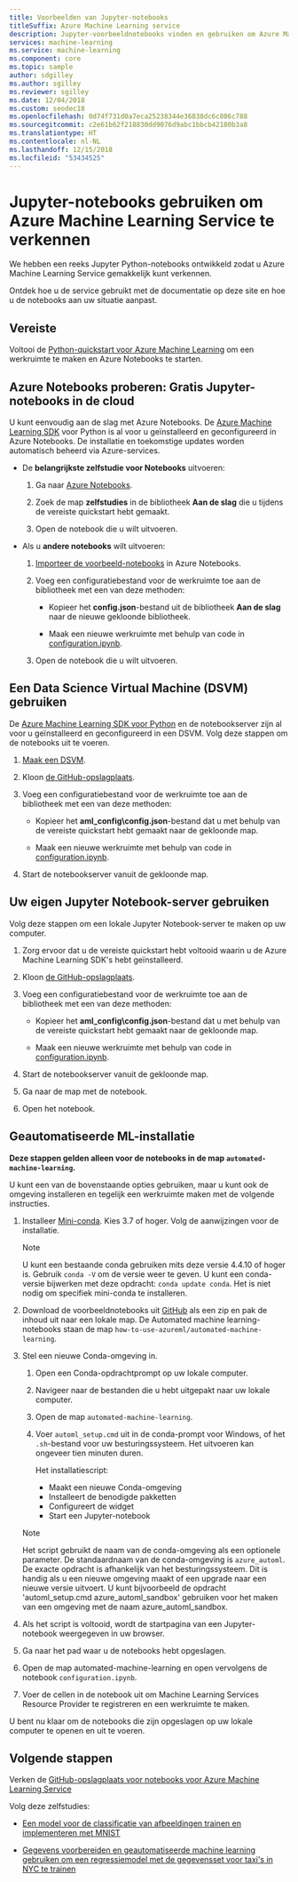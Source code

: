 ```yaml
---
title: Voorbeelden van Jupyter-notebooks
titleSuffix: Azure Machine Learning service
description: Jupyter-voorbeeldnotebooks vinden en gebruiken om Azure Machine Learning Service in Python te ontdekken.
services: machine-learning
ms.service: machine-learning
ms.component: core
ms.topic: sample
author: sdgilley
ms.author: sgilley
ms.reviewer: sgilley
ms.date: 12/04/2018
ms.custom: seodec18
ms.openlocfilehash: 0d74f731d0a7eca25238344e36838dc6c806c788
ms.sourcegitcommit: c2e61b62f218830dd9076d9abc1bbcb42180b3a8
ms.translationtype: HT
ms.contentlocale: nl-NL
ms.lasthandoff: 12/15/2018
ms.locfileid: "53434525"
---
```

# <a name="use-jupyter-notebooks-to-explore-azure-machine-learning-service"></a>Jupyter-notebooks gebruiken om Azure Machine Learning Service te verkennen


We hebben een reeks Jupyter Python-notebooks ontwikkeld zodat u Azure Machine Learning Service gemakkelijk kunt verkennen. 

Ontdek hoe u de service gebruikt met de documentatie op deze site en hoe u de notebooks aan uw situatie aanpast. 

## <a name="prerequisite"></a>Vereiste

Voltooi de [Python-quickstart voor Azure Machine Learning](quickstart-get-started.md) om een werkruimte te maken en Azure Notebooks te starten.

## <a name="try-azure-notebooks-free-jupyter-notebooks-in-the-cloud"></a>Azure Notebooks proberen: Gratis Jupyter-notebooks in de cloud

U kunt eenvoudig aan de slag met Azure Notebooks. De [Azure Machine Learning SDK](https://aka.ms/aml-sdk) voor Python is al voor u geïnstalleerd en geconfigureerd in Azure Notebooks. De installatie en toekomstige updates worden automatisch beheerd via Azure-services.
  
+ De **belangrijkste zelfstudie voor Notebooks** uitvoeren:
  1. Ga naar [Azure Notebooks](https://notebooks.azure.com/).
    
  1. Zoek de map **zelfstudies** in de bibliotheek **Aan de slag** die u tijdens de vereiste quickstart hebt gemaakt.
    
  1. Open de notebook die u wilt uitvoeren.
    
+ Als u **andere notebooks** wilt uitvoeren:

  1. [Importeer de voorbeeld-notebooks](https://aka.ms/aml-clone-azure-notebooks) in Azure Notebooks.

  1. Voeg een configuratiebestand voor de werkruimte toe aan de bibliotheek met een van deze methoden:
     + Kopieer het **config.json**-bestand uit de bibliotheek **Aan de slag** naar de nieuwe gekloonde bibliotheek.

     + Maak een nieuwe werkruimte met behulp van code in [configuration.ipynb](https://github.com/Azure/MachineLearningNotebooks/blob/master/configuration.ipynb).
    
  1. Open de notebook die u wilt uitvoeren.     


## <a name="use-a-data-science-virtual-machine-dsvm"></a>Een Data Science Virtual Machine (DSVM) gebruiken

De [Azure Machine Learning SDK voor Python](https://aka.ms/aml-sdk) en de notebookserver zijn al voor u geïnstalleerd en geconfigureerd in een DSVM. Volg deze stappen om de notebooks uit te voeren.

1. [Maak een DSVM](how-to-configure-environment.md#dsvm).

1. Kloon [de GitHub-opslagplaats](https://aka.ms/aml-notebooks).

1. Voeg een configuratiebestand voor de werkruimte toe aan de bibliotheek met een van deze methoden:
    * Kopieer het **aml_config\config.json**-bestand dat u met behulp van de vereiste quickstart hebt gemaakt naar de gekloonde map.

    * Maak een nieuwe werkruimte met behulp van code in [configuration.ipynb](https://github.com/Azure/MachineLearningNotebooks/blob/master/configuration.ipynb).

1. Start de notebookserver vanuit de gekloonde map.

## <a name="use-your-own-jupyter-notebook-server"></a>Uw eigen Jupyter Notebook-server gebruiken

Volg deze stappen om een lokale Jupyter Notebook-server te maken op uw computer.

1. Zorg ervoor dat u de vereiste quickstart hebt voltooid waarin u de Azure Machine Learning SDK's hebt geïnstalleerd.

1. Kloon [de GitHub-opslagplaats](https://aka.ms/aml-notebooks).

1. Voeg een configuratiebestand voor de werkruimte toe aan de bibliotheek met een van deze methoden:
    * Kopieer het **aml_config\config.json**-bestand dat u met behulp van de vereiste quickstart hebt gemaakt naar de gekloonde map.
    
    * Maak een nieuwe werkruimte met behulp van code in [configuration.ipynb](https://github.com/Azure/MachineLearningNotebooks/blob/master/configuration.ipynb).

1. Start de notebookserver vanuit de gekloonde map.

1. Ga naar de map met de notebook.

1. Open het notebook.

<a name="auto"></a>

## <a name="automated-ml-setup"></a>Geautomatiseerde ML-installatie 

**Deze stappen gelden alleen voor de notebooks in de map `automated-machine-learning`.**

U kunt een van de bovenstaande opties gebruiken, maar u kunt ook de omgeving installeren en tegelijk een werkruimte maken met de volgende instructies. 

1. Installeer [Mini-conda](https://conda.io/miniconda.html). Kies 3.7 of hoger. Volg de aanwijzingen voor de installatie. 
   >[!NOTE]
   >U kunt een bestaande conda gebruiken mits deze versie 4.4.10 of hoger is. Gebruik `conda -V` om de versie weer te geven. U kunt een conda-versie bijwerken met deze opdracht: `conda update conda`. Het is niet nodig om specifiek mini-conda te installeren.

1. Download de voorbeeldnotebooks uit [GitHub](https://github.com/Azure/MachineLearningNotebooks/tree/master/how-to-use-azureml/automated-machine-learning
) als een zip en pak de inhoud uit naar een lokale map. De Automated machine learning-notebooks staan de map `how-to-use-azureml/automated-machine-learning`.

1. Stel een nieuwe Conda-omgeving in. 
   1. Open een Conda-opdrachtprompt op uw lokale computer.
   
   1. Navigeer naar de bestanden die u hebt uitgepakt naar uw lokale computer.
   
   1. Open de map `automated-machine-learning`.
   
   1. Voer `automl_setup.cmd` uit in de conda-prompt voor Windows, of het `.sh`-bestand voor uw besturingssysteem. Het uitvoeren kan ongeveer tien minuten duren.

      Het installatiescript:
      + Maakt een nieuwe Conda-omgeving
      + Installeert de benodigde pakketten
      + Configureert de widget
      + Start een Jupyter-notebook
      
   >[!NOTE]
   > Het script gebruikt de naam van de conda-omgeving als een optionele parameter. De standaardnaam van de conda-omgeving is `azure_automl`. De exacte opdracht is afhankelijk van het besturingssysteem. Dit is handig als u een nieuwe omgeving maakt of een upgrade naar een nieuwe versie uitvoert. U kunt bijvoorbeeld de opdracht 'automl_setup.cmd azure_automl_sandbox' gebruiken voor het maken van een omgeving met de naam azure_automl_sandbox. 
      
1. Als het script is voltooid, wordt de startpagina van een Jupyter-notebook weergegeven in uw browser.

1. Ga naar het pad waar u de notebooks hebt opgeslagen. 

1. Open de map automated-machine-learning en open vervolgens de notebook `configuration.ipynb`. 

1. Voer de cellen in de notebook uit om Machine Learning Services Resource Provider te registreren en een werkruimte te maken.

U bent nu klaar om de notebooks die zijn opgeslagen op uw lokale computer te openen en uit te voeren.


## <a name="next-steps"></a>Volgende stappen

Verken de [GitHub-opslagplaats voor notebooks voor Azure Machine Learning Service](https://aka.ms/aml-notebooks)

Volg deze zelfstudies:
+ [Een model voor de classificatie van afbeeldingen trainen en implementeren met MNIST](tutorial-train-models-with-aml.md)

+ [Gegevens voorbereiden en geautomatiseerde machine learning gebruiken om een regressiemodel met de gegevensset voor taxi's in NYC te trainen](tutorial-data-prep.md)

